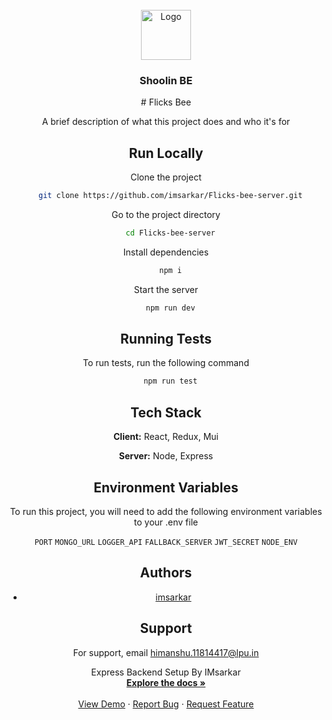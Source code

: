 <div id="top"></div>
<!-- 
[![Contributors][contributors-shield]][contributors-url]
[![Forks][forks-shield]][forks-url]
[![Stargazers][stars-shield]][stars-url]
[![Issues][issues-shield]][issues-url]
[![MIT License][license-shield]][license-url]
[![LinkedIn][linkedin-shield]][linkedin-url] -->

<!-- PROJECT LOGO -->
<br />
<div align="center">
  <a href="#">
    <img src="https://uilogos.co/img/logomark/lighting.png" alt="Logo" width="80" height="80">
  </a>

  <h3 align="center">Shoolin BE</h3>
# Flicks Bee

A brief description of what this project does and who it's for


## Run Locally

Clone the project

```bash
  git clone https://github.com/imsarkar/Flicks-bee-server.git
```

Go to the project directory

```bash
  cd Flicks-bee-server
```

Install dependencies

```bash
  npm i
```

Start the server

```bash
  npm run dev
```


## Running Tests

To run tests, run the following command

```bash
  npm run test
```


## Tech Stack

**Client:** React, Redux, Mui

**Server:** Node, Express


## Environment Variables

To run this project, you will need to add the following environment variables to your .env file

`PORT`
`MONGO_URL`
`LOGGER_API`
`FALLBACK_SERVER`
`JWT_SECRET`
`NODE_ENV`


## Authors

- [imsarkar](https://www.github.com/imsarkar)


## Support

For support, email himanshu.11814417@lpu.in


  <p align="center">
    Express Backend Setup By IMsarkar 
    <br />
    <a href="#"><strong>Explore the docs »</strong></a>
    <br />
    <br />
    <a href="#">View Demo</a>
    ·
    <a href="#">Report Bug</a>
    ·
    <a href="#">Request Feature</a>
  </p>
</div>
</div>
